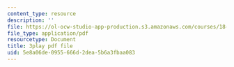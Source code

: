 ```yaml
---
content_type: resource
description: ''
file: https://ol-ocw-studio-app-production.s3.amazonaws.com/courses/18-01-single-variable-calculus-fall-2006/5e8a06de0955666d2dea5b6a3fbaa083_5q_3FDOkVRQ.pdf
file_type: application/pdf
resourcetype: Document
title: 3play pdf file
uid: 5e8a06de-0955-666d-2dea-5b6a3fbaa083
---
```

